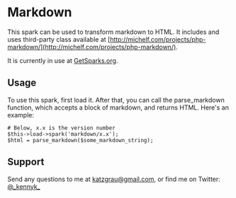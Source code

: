 # Markdown

This spark can be used to transform markdown to HTML. It includes and uses third-party class
available at [http://michelf.com/projects/php-markdown/](http://michelf.com/projects/php-markdown/).

It is currently in use at [GetSparks.org](http://getsparks.org).

## Usage

To use this spark, first load it. After that, you can call the parse_markdown
function, which accepts a block of markdown, and returns HTML. Here's an example:

    # Below, x.x is the version number
    $this->load->spark('markdown/x.x');
    $html = parse_markdown($some_markdown_string);

## Support

Send any questions to me at katzgrau@gmail.com, or find me on Twitter: [@\_kennyk\_](http://twitter.com/_kennyk_)